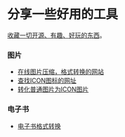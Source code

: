 分享一些好用的工具
==================

[收藏一切开源、有趣、好玩的东西](https://github.com/ityouknow/collect-open-source)。

### 图片
* [在线图片压缩，格式转换的网站](http://www.iloveimg.com/zh_cn)
* [查找ICON图标的网址](http://www.easyicon.net/)
* [转化普通图片为ICON图片](http://www.ico.la/)


### 电子书
* [电子书格式转换](https://convertio.co/mobi-epub/)

